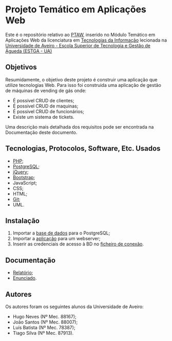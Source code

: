 # Projeto Temático em Aplicações Web

Este é o repositório relativo ao [PTAW](https://www.ua.pt/estga/uc/5156), inserido no Módulo Temático em Aplicações Web da licenciatura em [Tecnologias da Informação](https://www.ua.pt/estga/course/63/?p=2) lecionada na [Universidade de Aveiro - Escola Superior de Tecnologia e Gestão de Águeda (ESTGA - UA)](https://www.ua.pt/estga/Default.aspx)

## Objetivos

Resumidamente, o objetivo deste projeto é construir uma aplicação que utilize tecnologias Web. Para isso foi construida uma aplicação de gestão de máquinas de vending de gás onde:
- É possivel CRUD de clientes;
- É possivel CRUD de maquinas;
- É possivel CRUD de funcionários;
- Existe um sistema de tickets.

Uma descrição mais detalhada dos requisitos pode ser encontrada na Documentação deste documento. 

## Tecnologias, Protocolos, Software, Etc. Usados

- [PHP](https://www.php.net/);
- [PostgreSQL](https://www.postgresql.org/);
- [jQuery](https://jquery.com/);
- [Bootstrap](https://getbootstrap.com/);
- JavaScript;
- CSS;
- HTML;
- [Git](https://git-scm.com/);
- UML.

## Instalação

1. Importar a [base de dados](database.sql) para o PostgreSQL;
1. Importar a [aplicação](app) para um webserver;
1. Inserir as credenciais de acesso à BD no [ficheiro de conexão](app/php/db_connection.php).

## Documentação

- [Relatório](Relatorio.pdf);
- [Enunciado](Enunciado.pdf).

## Autores

Os autores foram os seguintes alunos da Universidade de Aveiro:
- Hugo Neves (Nº Mec. 88167);
- João Santos (Nº Mec. 88007);            
- Luís Batista (Nº Mec. 78387);               
- Tiago Silva (Nº Mec. 87913).     
